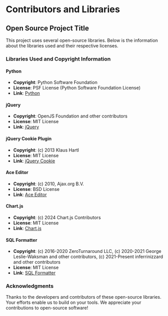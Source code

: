 # Contributors and Libraries

## Open Source Project Title
This project uses several open-source libraries. Below is the information about the libraries used and their respective licenses.

### Libraries Used and Copyright Information

#### Python
- **Copyright**: Python Software Foundation
- **License**: PSF License (Python Software Foundation License)
- **Link**: [Python](https://www.python.org/)

#### jQuery
- **Copyright**: OpenJS Foundation and other contributors
- **License**: MIT License
- **Link**: [jQuery](https://jquery.com/)

#### jQuery Cookie Plugin
- **Copyright**: (c) 2013 Klaus Hartl
- **License**: MIT License
- **Link**: [jQuery Cookie](https://github.com/carhartl/jquery-cookie)

#### Ace Editor
- **Copyright**: (c) 2010, Ajax.org B.V.
- **License**: BSD License
- **Link**: [Ace Editor](https://ace.c9.io/)

#### Chart.js
- **Copyright**: (c) 2024 Chart.js Contributors
- **License**: MIT License
- **Link**: [Chart.js](https://www.chartjs.org)

#### SQL Formatter
- **Copyright**: (c) 2016-2020 ZeroTurnaround LLC, (c) 2020-2021 George Leslie-Waksman and other contributors, (c) 2021-Present inferrinizzard and other contributors
- **License**: MIT License
- **Link**: [SQL Formatter](https://github.com/sql-formatter-org/sql-formatter)

### Acknowledgments
Thanks to the developers and contributors of these open-source libraries. Your efforts enable us to build on your tools. We appreciate your contributions to open-source software!
